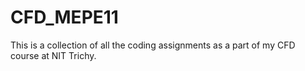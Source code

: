 # CFD_MEPE11
This is a collection of all the coding assignments as a part of my CFD course at NIT Trichy. 
